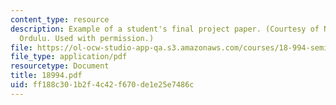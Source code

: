 ```yaml
---
content_type: resource
description: Example of a student's final project paper. (Courtesy of Nizameddin H.
  Ordulu. Used with permission.)
file: https://ol-ocw-studio-app-qa.s3.amazonaws.com/courses/18-994-seminar-in-geometry-fall-2004/ff188c301b2f4c42f670de1e25e7486c_18994.pdf
file_type: application/pdf
resourcetype: Document
title: 18994.pdf
uid: ff188c30-1b2f-4c42-f670-de1e25e7486c
---
```

